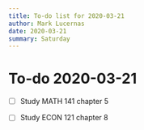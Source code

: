 ```yaml
---
title: To-do list for 2020-03-21
author: Mark Lucernas
date: 2020-03-21
summary: Saturday
---
```



# To-do 2020-03-21

- [ ] Study MATH 141 chapter 5
- [ ] Study ECON 121 chapter 8

